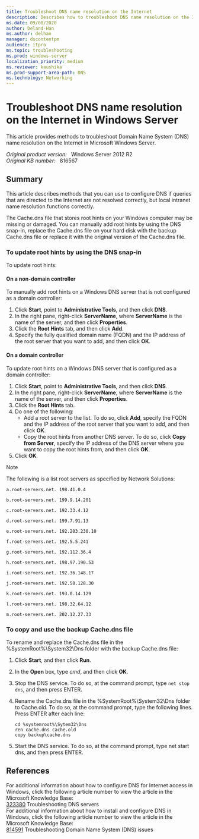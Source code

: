 ```yaml
---
title: Troubleshoot DNS name resolution on the Internet
description: Describes how to troubleshoot DNS name resolution on the Internet in Microsoft Windows Server.
ms.date: 09/08/2020
author: Deland-Han
ms.author: delhan
manager: dscontentpm
audience: itpro
ms.topic: troubleshooting
ms.prod: windows-server
localization_priority: medium
ms.reviewer: kaushika
ms.prod-support-area-path: DNS
ms.technology: Networking
---
```

# Troubleshoot DNS name resolution on the Internet in Windows Server

This article provides methods to troubleshoot Domain Name System (DNS) name resolution on the Internet in Microsoft Windows Server.

_Original product version:_ &nbsp; Windows Server 2012 R2  
_Original KB number:_ &nbsp; 816567

## Summary

This article describes methods that you can use to configure DNS if queries that are directed to the Internet are not resolved correctly, but local intranet name resolution functions correctly.

The Cache.dns file that stores root hints on your Windows computer may be missing or damaged. You can manually add root hints by using the DNS snap-in, replace the Cache.dns file on your hard disk with the backup Cache.dns file or replace it with the original version of the Cache.dns file.

### To update root hints by using the DNS snap-in

To update root hints:

#### On a non-domain controller

To manually add root hints on a Windows DNS server that is not configured as a domain controller:

1. Click **Start**, point to **Administrative Tools**, and then click **DNS**.
2. In the right pane, right-click **ServerName**, where **ServerName** is the name of the server, and then click **Properties**.  
3. Click the **Root Hints** tab, and then click **Add**.
4. Specify the fully qualified domain name (FQDN) and the IP address of the root server that you want to add, and then click **OK**.  

#### On a domain controller

To update root hints on a Windows DNS server that is configured as a domain controller:

1. Click **Start**, point to **Administrative Tools**, and then click **DNS**.
2. In the right pane, right-click **ServerName**, where **ServerName** is the name of the server, and then click **Properties**.  
3. Click the **Root Hints** tab.
4. Do one of the following:
   - Add a root server to the list. To do so, click **Add**, specify the FQDN and the IP address of the root server that you want to add, and then click **OK**.
   - Copy the root hints from another DNS server. To do so, click **Copy from Server**, specify the IP address of the DNS server where you want to copy the root hints from, and then click **OK**.
5. Click **OK**.

> [!NOTE]
> The following is a list root servers as specified by Network Solutions:  
>
> `a.root-servers.net. 198.41.0.4`
>
> `b.root-servers.net. 199.9.14.201`
>
> `c.root-servers.net. 192.33.4.12`
>
> `d.root-servers.net. 199.7.91.13`
>
> `e.root-servers.net. 192.203.230.10`
>
> `f.root-servers.net. 192.5.5.241`
>
> `g.root-servers.net. 192.112.36.4`
>
> `h.root-servers.net. 198.97.190.53`
>
> `i.root-servers.net. 192.36.148.17`
>
> `j.root-servers.net. 192.58.128.30`
>
> `k.root-servers.net. 193.0.14.129`
>
> `l.root-servers.net. 198.32.64.12`
>
> `m.root-servers.net. 202.12.27.33`

### To copy and use the backup Cache.dns file

To rename and replace the Cache.dns file in the %SystemRoot%\System32\Dns folder with the backup Cache.dns file:

1. Click **Start**, and then click **Run**.
2. In the **Open** box, type *cmd*, and then click **OK**.
3. Stop the DNS service. To do so, at the command prompt, type `net stop dns`, and then press ENTER.
4. Rename the Cache.dns file in the %SystemRoot%\\System32\\Dns folder to Cache.old. To do so, at the command prompt, type the following lines. Press ENTER after each line:

    ```console  
    cd %systemroot%\Sytem32\Dns  
    ren cache.dns cache.old  
    copy backup\cache.dns
    ```  

5. Start the DNS service. To do so, at the command prompt, type net start dns, and then press ENTER.

## References

For additional information about how to configure DNS for Internet access in Windows, click the following article number to view the article in the Microsoft Knowledge Base:  
[323380](https://support.microsoft.com/help/323380) Troubleshooting DNS servers  
For additional information about how to install and configure DNS in Windows, click the following article number to view the article in the Microsoft Knowledge Base:  
[814591](https://support.microsoft.com/help/814591) Troubleshooting Domain Name System (DNS) issues  

